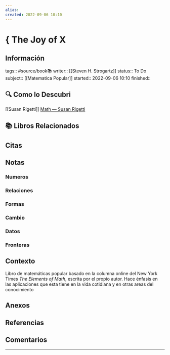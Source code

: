 ```yaml
---
alias: 
created: 2022-09-06 10:10
---
```

# { The Joy of X
## Información
tags:: #source/book📚 
writer:: [[Steven H. Strogartz]]
status:: To Do
subject:: [[Matematica Popular]]
started:: 2022-09-06 10:10
finished:: 

## 🔍 Como lo Descubri
[[Susan Rigetti]] [Math — Susan Rigetti](https://www.susanrigetti.com/math)

## 📚 Libros Relacionados

## Citas

## Notas
### Numeros
### Relaciones
### Formas
### Cambio
### Datos
### Fronteras

## Contexto
Libro de matemáticas popular basado en la columna online del New York Times *The Elements of Math*, escrita por el propio autor. Hace énfasis en las aplicaciones que esta tiene en la vida cotidiana y en otras areas del conocimiento

## Anexos

## Referencias

## Comentarios
___

